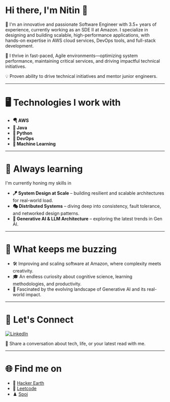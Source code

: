 # Hi there, I'm Nitin 👋

🎩 I'm an innovative and passionate Software Engineer with 3.5+ years of experience, currently working as an SDE II at Amazon. I specialize in designing and building scalable, high-performance applications, with hands-on expertise in AWS cloud services, DevOps tools, and full-stack development.

🚀 I thrive in fast-paced, Agile environments—optimizing system performance, maintaining critical services, and driving impactful technical initiatives. 

💡 Proven ability to drive technical initiatives and mentor junior engineers.

---

# 🖥️ Technologies I work with

- **🪂 AWS**
- **🚁 Java**
- **🗽 Python**
- **🎡 DevOps**
- **🗼 Machine Learning**

---

# 🌱 Always learning 

I'm currently honing my skills in 
- **🪁 System Design at Scale** – building resilient and scalable architectures for real-world load.
- **🎭 Distributed Systems** – diving deep into consistency, fault tolerance, and networked design patterns.
- **🤖 Generative AI & LLM Architecture** – exploring the latest trends in Gen AI. 

---

# 🌼 What keeps me buzzing

- 🛠️ Improving and scaling software at Amazon, where complexity meets creativity.
- 🎓 An endless curiosity about cognitive science, learning methodologies, and productivity.
- 🤖 Fascinated by the evolving landscape of Generative AI and its real-world impact.

---

# 🤝 Let's Connect 
[![LinkedIn](https://img.shields.io/badge/-LinkedIn-0A66C2?style=flat-square&logo=linkedin)](https://www.linkedin.com/in/nitin-kumar-sde/)

💬 Share a conversation about tech, life, or your latest read with me.

---

# 🌐 Find me on 

- 🎲 [Hacker Earth](https://www.hackerearth.com/@nitin751/)
- 👑 [Leetcode](https://leetcode.com/u/nitin007/)
- ♟️ [Spoj](https://www.spoj.com/users/nitin201780361/)
